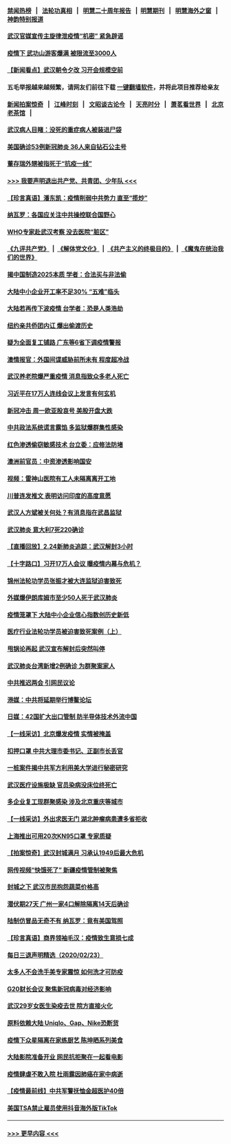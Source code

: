 #### [禁闻热榜](热点新闻.md?=0)  &nbsp;&nbsp;|&nbsp;&nbsp; [法轮功真相](https://github.com/gfw-breaker/truth/blob/master/README.md?=0) &nbsp;&nbsp;|&nbsp;&nbsp; [明慧二十周年报告](https://github.com/gfw-breaker/mh-reports/blob/master/README.md?=0) &nbsp;&nbsp;|&nbsp;&nbsp;[明慧期刊](https://github.com/gfw-breaker/mh-qikan) &nbsp;&nbsp;|&nbsp;&nbsp; [明慧海外之窗](https://github.com/gfw-breaker/mh-news/blob/master/README.md?=0) &nbsp;&nbsp;|&nbsp;&nbsp; [神韵特别报道](https://github.com/gfw-breaker/mh-news/blob/master/shenyun.md?=0)
#### [武汉官媒宣传主旋律泄疫情“机密” 紧急辟谣](../pages/nsc413/n11893026.md?t=02250531) 
#### [疫情下 武功山游客爆满 被限流至3000人](../pages/nsc413/n11892959.md?t=02250531) 
#### [【新闻看点】武汉朝令夕改 习开会规模空前](../pages/nsc413/n11892858.md?t=02250531) 
#### 五毛举报越来越频繁，请网友们前往下载 [一键翻墙软件](https://github.com/gfw-breaker/ssr-accounts)，并将此项目推荐给亲友
#### [新闻拍案惊奇](https://github.com/gfw-breaker/banned-news/blob/master/pages/link4.md) &nbsp;&nbsp;|&nbsp;&nbsp; [江峰时刻](https://github.com/gfw-breaker/banned-news/blob/master/pages/link4.md) &nbsp;&nbsp;|&nbsp;&nbsp; [文昭谈古论今](https://github.com/gfw-breaker/banned-news/blob/master/pages/link4.md) &nbsp;&nbsp;|&nbsp;&nbsp; [天亮时分](https://github.com/gfw-breaker/banned-news/blob/master/pages/link4.md) &nbsp;&nbsp;|&nbsp;&nbsp; [萧茗看世界](https://github.com/gfw-breaker/banned-news/blob/master/pages/link4.md) &nbsp;&nbsp;|&nbsp;&nbsp; [北京老茶馆](https://github.com/gfw-breaker/banned-news/blob/master/pages/link4.md) &nbsp;&nbsp;|&nbsp;&nbsp; 
#### [武汉病人目睹：没死的重症病人被装进尸袋](../pages/nsc413/n11892728.md?t=02250531) 
#### [美国确诊53例新冠肺炎 36人来自钻石公主号](../pages/nsc413/n11892877.md?t=02250531) 
#### [董存瑞外甥被指死于“抗疫一线”](../pages/nsc413/n11892559.md?t=02250531) 
#### [>>> 我要声明退出共产党、共青团、少年队 <<<](https://github.com/begood0513/goodnews/blob/master/quit/letter.md) 
#### [【珍言真语】潘东凯：疫情削弱中共势力 直至“揽炒”](../pages/nsc413/n11892866.md?t=02250531) 
#### [纳瓦罗：各国应关注中共操控联合国野心](../pages/nsc413/n11892856.md?t=02250531) 
#### [WHO专家赴武汉考察 没去医院“脏区”](../pages/nsc413/n11892736.md?t=02250531) 
#### [《九评共产党》](https://github.com/begood0513/9ping.md/blob/master/README.md) &nbsp;|&nbsp; [《解体党文化》](../../../../jtdwh.md/blob/master/README.md)  &nbsp;|&nbsp; [《共产主义的终极目的》](../../../../gczydzjmd.md/blob/master/README.md) &nbsp;|&nbsp; [《魔鬼在统治我们的世界》](../../../../mgztzwmdsj.md/blob/master/README.md) 
#### [揭中国制造2025本质 学者：合法买与非法偷](../pages/nsc413/n11892146.md?t=02250531) 
#### [大陆中小企业开工率不足30% “五难”临头](../pages/nsc413/n11892702.md?t=02250531) 
#### [大陆若再传下波疫情 台学者：恐是人类浩劫](../pages/nsc413/n11892202.md?t=02250531) 
#### [纽约亲共侨团内讧 爆出偷渡历史](../pages/nsc413/n11891235.md?t=02250531) 
#### [疑为全面复工铺路 广东等6省下调疫情警报](../pages/nsc413/n11892716.md?t=02250531) 
#### [澳情报官：外国间谍威胁前所未有 程度超冷战](../pages/nsc413/n11892672.md?t=02250531) 
#### [武汉养老院爆严重疫情 消息指致众多老人死亡](../pages/nsc413/n11892451.md?t=02250531) 
#### [习近平在17万人连线会议上发言有何玄机](../pages/nsc413/n11892603.md?t=02250531) 
#### [新冠冲击 周一欧亚股哀号 美股开盘大跌](../pages/nsc413/n11892648.md?t=02250531) 
#### [中共政法系统谎言露馅 多监狱爆群集性感染](../pages/nsc413/n11890720.md?t=02250531) 
#### [红色渗透偷窃敏感技术 台立委：应修法防堵](../pages/nsc413/n11892337.md?t=02250531) 
#### [澳洲前官员：中资渗透影响国安](../pages/nsc413/n11892279.md?t=02250531) 
#### [视频：雷神山医院有工人未隔离离开工地](../pages/nsc413/n11892113.md?t=02250531) 
#### [川普连发推文 表明访问印度的高度意愿](../pages/nsc413/n11891927.md?t=02250531) 
#### [武汉人方斌被关何处？有消息指在武昌监狱](../pages/nsc413/n11891753.md?t=02250531) 
#### [武汉肺炎 意大利7死220确诊](../pages/nsc413/n11892166.md?t=02250531) 
#### [【直播回放】2.24新肺炎追踪：武汉解封3小时](../pages/nsc413/n11892242.md?t=02250531) 
#### [【十字路口】习开17万人会议 曝疫情内幕与危机？](../pages/nsc413/n11890795.md?t=02250531) 
#### [锦州法轮功学员张振才被大连监狱迫害致死](../pages/nsc413/n11892086.md?t=02250531) 
#### [外媒爆伊朗库姆市至少50人死于武汉肺炎](../pages/nsc413/n11891996.md?t=02250531) 
#### [疫情笼罩下 大陆中小企业信心指数创历史新低](../pages/nsc413/n11892057.md?t=02250531) 
#### [医疗行业法轮功学员被迫害致死案例（上）](../pages/nsc413/n11883051.md?t=02250531) 
#### [甩锅论再起 武汉宣布解封后突然叫停](../pages/nsc413/n11891989.md?t=02250531) 
#### [武汉肺炎台湾新增2例确诊 为群聚案家人](../pages/nsc413/n11891893.md?t=02250531) 
#### [中共推迟两会 引网民议论](../pages/nsc413/n11891891.md?t=02250531) 
#### [港媒：中共将延期举行博鳌论坛](../pages/nsc413/n11891175.md?t=02250531) 
#### [日媒：42国扩大出口管制 防半导体技术外流中国](../pages/nsc413/n11891730.md?t=02250531) 
#### [【一线采访】北京爆发疫情 实情被掩盖](../pages/nsc413/n11891627.md?t=02250531) 
#### [扣押口罩 中共大理市委书记、正副市长丢官](../pages/nsc413/n11891329.md?t=02250531) 
#### [一桩案件揭中共军方利用美大学进行秘密研究](../pages/nsc413/n11891206.md?t=02250531) 
#### [武汉医疗设施极缺 官员染病没床位终死亡](../pages/nsc413/n11891083.md?t=02250531) 
#### [多企业复工现群聚感染 涉及北京重庆等城市](../pages/nsc413/n11891050.md?t=02250531) 
#### [【一线采访】外出求医无门 湖北肿瘤病患遭多省拒收](../pages/nsc413/n11891119.md?t=02250531) 
#### [上海推出可用20次KN95口罩 专家质疑](../pages/nsc413/n11891298.md?t=02250531) 
#### [【拍案惊奇】武汉封城满月 习承认1949后最大危机](../pages/nsc413/n11890587.md?t=02250531) 
#### [网传视频“快饿死了” 新疆疫情管制被聚焦](../pages/nsc413/n11890716.md?t=02250531) 
#### [封城之下 武汉市民抱怨蔬菜价格高](../pages/nsc413/n11890584.md?t=02250531) 
#### [潜伏期27天 广州一家4口解除隔离14天后确诊](../pages/nsc413/n11891015.md?t=02250531) 
#### [陆制仿冒品无奇不有 纳瓦罗：竟有美国驾照](../pages/nsc413/n11890953.md?t=02250531) 
#### [【珍言真语】商界领袖毛汉：疫情致生意损七成](../pages/nsc413/n11890348.md?t=02250531) 
#### [每日三退声明精选（2020/02/23）](../pages/nsc413/n11890908.md?t=02250531) 
#### [太多人不会洗手美专家震惊 如何洗才可防疫](../pages/nsc413/n11875866.md?t=02250531) 
#### [G20财长会议 聚焦新冠病毒对经济影响](../pages/nsc413/n11890400.md?t=02250531) 
#### [武汉29岁女医生染疫去世 院方直接火化](../pages/nsc413/n11889691.md?t=02250531) 
#### [原料依赖大陆 Uniqlo、Gap、Nike恐断货](../pages/nsc413/n11890618.md?t=02250531) 
#### [疫情下众星隔离在家练厨艺 陈坤晒系列美食](../pages/nsc413/n11890193.md?t=02250531) 
#### [大陆影院准备开业 网民抗拒聚在一起看电影](../pages/nsc413/n11890466.md?t=02250531) 
#### [疫情肆虐不敢入院 杜雨露因肺癌在家中病逝](../pages/nsc413/n11890373.md?t=02250531) 
#### [【疫情最前线】中共军警抚恤金超医护40倍](../pages/nsc413/n11890458.md?t=02250531) 
#### [美国TSA禁止雇员使用抖音海外版TikTok](../pages/nsc413/n11890500.md?t=02250531) 

----
#### [ >>> 更早内容 <<< ](../indexes/nsc413-earlier.md)
